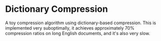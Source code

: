 # Dictionary Compression
A toy compression algorithm using dictionary-based compression. This is implemented very suboptimally, 
it achieves approximately 70% compression ratios on long English documents, and it's also very slow.
